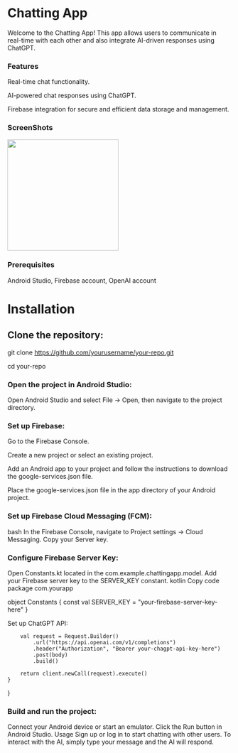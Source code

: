 # Chatting App

Welcome to the Chatting App! This app allows users to communicate in real-time with each other and also integrate AI-driven responses using ChatGPT.

### Features

Real-time chat functionality. 

AI-powered chat responses using ChatGPT.

Firebase integration for secure and efficient data storage and management.

### ScreenShots

<img src="https://github.com/user-attachments/assets/b0eb69f2-39d8-4503-9b94-11a304f97407" width="250" />


### Prerequisites

Android Studio,
Firebase account,
OpenAI account

# Installation
## Clone the repository:

git clone https://github.com/yourusername/your-repo.git

cd your-repo

### Open the project in Android Studio:

Open Android Studio and select File -> Open, then navigate to the project directory.

### Set up Firebase:

Go to the Firebase Console.

Create a new project or select an existing project.

Add an Android app to your project and follow the instructions to download the google-services.json file.

Place the google-services.json file in the app directory of your Android project.


### Set up Firebase Cloud Messaging (FCM):
bash
In the Firebase Console, navigate to Project settings -> Cloud Messaging.
Copy your Server key.


### Configure Firebase Server Key:

Open Constants.kt located in the com.example.chattingapp.model.
Add your Firebase server key to the SERVER_KEY constant.
kotlin
Copy code
package com.yourapp

object Constants {
    const val SERVER_KEY = "your-firebase-server-key-here"
}


Set up ChatGPT API:

        val request = Request.Builder()
            .url("https://api.openai.com/v1/completions")
            .header("Authorization", "Bearer your-chagpt-api-key-here")
            .post(body)
            .build()

        return client.newCall(request).execute()
    }
}


### Build and run the project:

Connect your Android device or start an emulator.
Click the Run button in Android Studio.
Usage
Sign up or log in to start chatting with other users.
To interact with the AI, simply type your message and the AI will respond.
